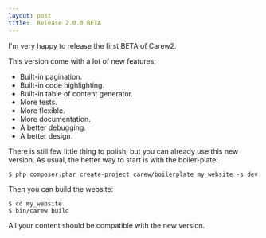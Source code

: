 ```yaml
---
layout: post
title:  Release 2.0.0 BETA
---
```


I'm very happy to release the first BETA of Carew2.

This version come with a lot of new features:

* Built-in pagination.
* Built-in code highlighting.
* Built-in table of content generator.
* More tests.
* More flexible.
* More documentation.
* A better debugging.
* A better design.

There is still few little thing to polish, but you can already use this new
version. As usual, the better way to start is with the boiler-plate:

    $ php composer.phar create-project carew/boilerplate my_website -s dev

Then you can build the website:

    $ cd my_website
    $ bin/carew build

All your content should be compatible with the new version.
